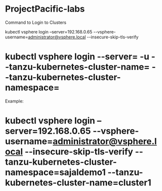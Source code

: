 # ProjectPacific-labs

Command to Login to Clusters

kubectl vsphere login –server=192.168.0.65 --vsphere-username=administrator@vsphere.local --insecure-skip-tls-verify


# kubectl vsphere login --server=<Supervisor cluster API endpoint> -u <user with proper rights> --tanzu-kubernetes-cluster-name=<Tanzu Kubernetes cluster name> --tanzu-kubernetes-cluster-namespace=<Namespace in which the cluster is created>
Example:
# kubectl vsphere login –server=192.168.0.65 --vsphere-username=administrator@vsphere.local --insecure-skip-tls-verify --tanzu-kubernetes-cluster-namespace=sajaldemo1 --tanzu-kubernetes-cluster-name=cluster1
